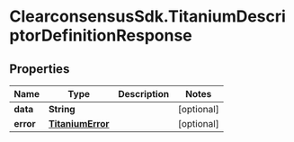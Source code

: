 # ClearconsensusSdk.TitaniumDescriptorDefinitionResponse

## Properties

Name | Type | Description | Notes
------------ | ------------- | ------------- | -------------
**data** | **String** |  | [optional] 
**error** | [**TitaniumError**](TitaniumError.md) |  | [optional] 


